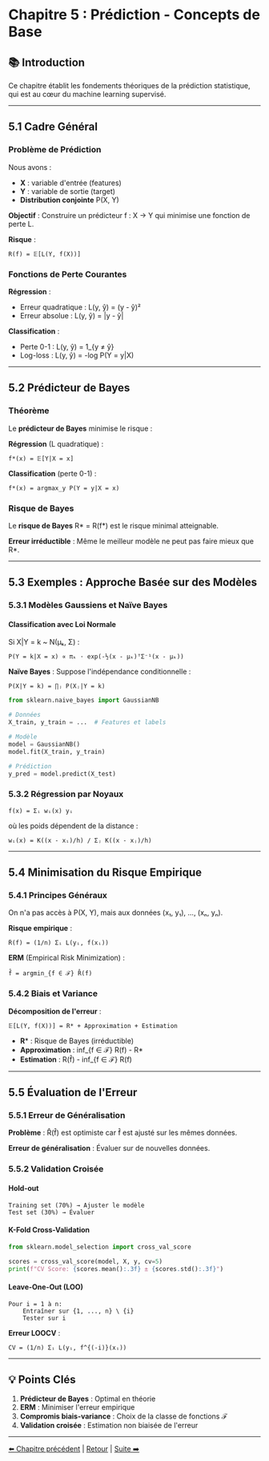 # Chapitre 5 : Prédiction - Concepts de Base

## 📚 Introduction

Ce chapitre établit les fondements théoriques de la prédiction statistique, qui est au cœur du machine learning supervisé.

---

## 5.1 Cadre Général

### Problème de Prédiction

Nous avons :
- **X** : variable d'entrée (features)
- **Y** : variable de sortie (target)
- **Distribution conjointe** P(X, Y)

**Objectif** : Construire un prédicteur f : X → Y qui minimise une fonction de perte L.

**Risque** :
```
R(f) = 𝔼[L(Y, f(X))]
```

### Fonctions de Perte Courantes

**Régression** :
- Erreur quadratique : L(y, ŷ) = (y - ŷ)²
- Erreur absolue : L(y, ŷ) = |y - ŷ|

**Classification** :
- Perte 0-1 : L(y, ŷ) = 1_{y ≠ ŷ}
- Log-loss : L(y, ŷ) = -log P(Y = y|X)

---

## 5.2 Prédicteur de Bayes

### Théorème

Le **prédicteur de Bayes** minimise le risque :

**Régression** (L quadratique) :
```
f*(x) = 𝔼[Y|X = x]
```

**Classification** (perte 0-1) :
```
f*(x) = argmax_y P(Y = y|X = x)
```

### Risque de Bayes

Le **risque de Bayes** R* = R(f*) est le risque minimal atteignable.

**Erreur irréductible** : Même le meilleur modèle ne peut pas faire mieux que R*.

---

## 5.3 Exemples : Approche Basée sur des Modèles

### 5.3.1 Modèles Gaussiens et Naïve Bayes

#### Classification avec Loi Normale

Si X|Y = k ~ N(μₖ, Σ) :
```
P(Y = k|X = x) ∝ πₖ · exp(-½(x - μₖ)ᵀΣ⁻¹(x - μₖ))
```

**Naïve Bayes** : Suppose l'indépendance conditionnelle :
```
P(X|Y = k) = ∏ⱼ P(Xⱼ|Y = k)
```

```python
from sklearn.naive_bayes import GaussianNB

# Données
X_train, y_train = ...  # Features et labels

# Modèle
model = GaussianNB()
model.fit(X_train, y_train)

# Prédiction
y_pred = model.predict(X_test)
```

### 5.3.2 Régression par Noyaux

```
f̂(x) = Σᵢ wᵢ(x) yᵢ
```

où les poids dépendent de la distance :
```
wᵢ(x) = K((x - xᵢ)/h) / Σⱼ K((x - xⱼ)/h)
```

---

## 5.4 Minimisation du Risque Empirique

### 5.4.1 Principes Généraux

On n'a pas accès à P(X, Y), mais aux données (x₁, y₁), ..., (xₙ, yₙ).

**Risque empirique** :
```
R̂(f) = (1/n) Σᵢ L(yᵢ, f(xᵢ))
```

**ERM** (Empirical Risk Minimization) :
```
f̂ = argmin_{f ∈ ℱ} R̂(f)
```

### 5.4.2 Biais et Variance

**Décomposition de l'erreur** :
```
𝔼[L(Y, f̂(X))] = R* + Approximation + Estimation
```

- **R*** : Risque de Bayes (irréductible)
- **Approximation** : inf_{f ∈ ℱ} R(f) - R*
- **Estimation** : R(f̂) - inf_{f ∈ ℱ} R(f)

---

## 5.5 Évaluation de l'Erreur

### 5.5.1 Erreur de Généralisation

**Problème** : R̂(f̂) est optimiste car f̂ est ajusté sur les mêmes données.

**Erreur de généralisation** : Évaluer sur de nouvelles données.

### 5.5.2 Validation Croisée

#### Hold-out

```
Training set (70%) → Ajuster le modèle
Test set (30%) → Évaluer
```

#### K-Fold Cross-Validation

```python
from sklearn.model_selection import cross_val_score

scores = cross_val_score(model, X, y, cv=5)
print(f"CV Score: {scores.mean():.3f} ± {scores.std():.3f}")
```

#### Leave-One-Out (LOO)

```
Pour i = 1 à n:
    Entraîner sur {1, ..., n} \ {i}
    Tester sur i
```

**Erreur LOOCV** :
```
CV = (1/n) Σᵢ L(yᵢ, f̂^{(-i)}(xᵢ))
```

---

## 💡 Points Clés

1. **Prédicteur de Bayes** : Optimal en théorie
2. **ERM** : Minimiser l'erreur empirique
3. **Compromis biais-variance** : Choix de la classe de fonctions ℱ
4. **Validation croisée** : Estimation non biaisée de l'erreur

---

[⬅️ Chapitre précédent](./chapitre-04-biais-variance.md) | [Retour](../README.md) | [Suite ➡️](./chapitre-06-noyaux.md)

